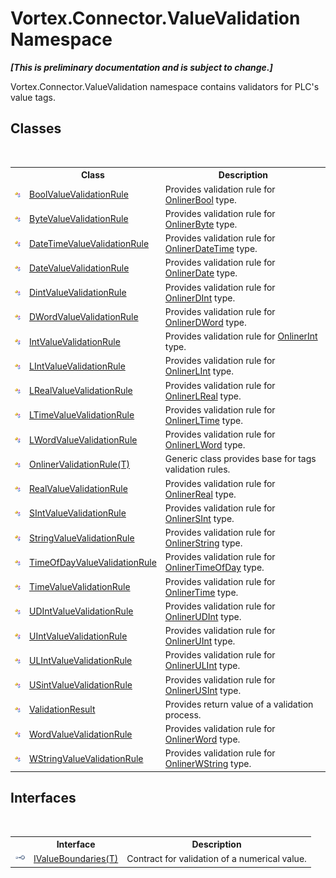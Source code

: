 # Vortex.Connector.ValueValidation Namespace
 _**\[This is preliminary documentation and is subject to change.\]**_


Vortex.Connector.ValueValidation namespace contains validators for PLC's value tags.



## Classes
&nbsp;<table><tr><th></th><th>Class</th><th>Description</th></tr><tr><td>![Public class](media/pubclass.gif "Public class")</td><td><a href="T_Vortex_Connector_ValueValidation_BoolValueValidationRule.md">BoolValueValidationRule</a></td><td>
Provides validation rule for <a href="T_Vortex_Connector_ValueTypes_OnlinerBool.md">OnlinerBool</a> type.</td></tr><tr><td>![Public class](media/pubclass.gif "Public class")</td><td><a href="T_Vortex_Connector_ValueValidation_ByteValueValidationRule.md">ByteValueValidationRule</a></td><td>
Provides validation rule for <a href="T_Vortex_Connector_ValueTypes_OnlinerByte.md">OnlinerByte</a> type.</td></tr><tr><td>![Public class](media/pubclass.gif "Public class")</td><td><a href="T_Vortex_Connector_ValueValidation_DateTimeValueValidationRule.md">DateTimeValueValidationRule</a></td><td>
Provides validation rule for <a href="T_Vortex_Connector_ValueTypes_OnlinerDateTime.md">OnlinerDateTime</a> type.</td></tr><tr><td>![Public class](media/pubclass.gif "Public class")</td><td><a href="T_Vortex_Connector_ValueValidation_DateValueValidationRule.md">DateValueValidationRule</a></td><td>
Provides validation rule for <a href="T_Vortex_Connector_ValueTypes_OnlinerDate.md">OnlinerDate</a> type.</td></tr><tr><td>![Public class](media/pubclass.gif "Public class")</td><td><a href="T_Vortex_Connector_ValueValidation_DintValueValidationRule.md">DintValueValidationRule</a></td><td>
Provides validation rule for <a href="T_Vortex_Connector_ValueTypes_OnlinerDInt.md">OnlinerDInt</a> type.</td></tr><tr><td>![Public class](media/pubclass.gif "Public class")</td><td><a href="T_Vortex_Connector_ValueValidation_DWordValueValidationRule.md">DWordValueValidationRule</a></td><td>
Provides validation rule for <a href="T_Vortex_Connector_ValueTypes_OnlinerDWord.md">OnlinerDWord</a> type.</td></tr><tr><td>![Public class](media/pubclass.gif "Public class")</td><td><a href="T_Vortex_Connector_ValueValidation_IntValueValidationRule.md">IntValueValidationRule</a></td><td>
Provides validation rule for <a href="T_Vortex_Connector_ValueTypes_OnlinerInt.md">OnlinerInt</a> type.</td></tr><tr><td>![Public class](media/pubclass.gif "Public class")</td><td><a href="T_Vortex_Connector_ValueValidation_LIntValueValidationRule.md">LIntValueValidationRule</a></td><td>
Provides validation rule for <a href="T_Vortex_Connector_ValueTypes_OnlinerLInt.md">OnlinerLInt</a> type.</td></tr><tr><td>![Public class](media/pubclass.gif "Public class")</td><td><a href="T_Vortex_Connector_ValueValidation_LRealValueValidationRule.md">LRealValueValidationRule</a></td><td>
Provides validation rule for <a href="T_Vortex_Connector_ValueTypes_OnlinerLReal.md">OnlinerLReal</a> type.</td></tr><tr><td>![Public class](media/pubclass.gif "Public class")</td><td><a href="T_Vortex_Connector_ValueValidation_LTimeValueValidationRule.md">LTimeValueValidationRule</a></td><td>
Provides validation rule for <a href="T_Vortex_Connector_ValueTypes_OnlinerLTime.md">OnlinerLTime</a> type.</td></tr><tr><td>![Public class](media/pubclass.gif "Public class")</td><td><a href="T_Vortex_Connector_ValueValidation_LWordValueValidationRule.md">LWordValueValidationRule</a></td><td>
Provides validation rule for <a href="T_Vortex_Connector_ValueTypes_OnlinerLWord.md">OnlinerLWord</a> type.</td></tr><tr><td>![Public class](media/pubclass.gif "Public class")</td><td><a href="T_Vortex_Connector_ValueValidation_OnlinerValidationRule_1.md">OnlinerValidationRule(T)</a></td><td>
Generic class provides base for tags validation rules.</td></tr><tr><td>![Public class](media/pubclass.gif "Public class")</td><td><a href="T_Vortex_Connector_ValueValidation_RealValueValidationRule.md">RealValueValidationRule</a></td><td>
Provides validation rule for <a href="T_Vortex_Connector_ValueTypes_OnlinerReal.md">OnlinerReal</a> type.</td></tr><tr><td>![Public class](media/pubclass.gif "Public class")</td><td><a href="T_Vortex_Connector_ValueValidation_SIntValueValidationRule.md">SIntValueValidationRule</a></td><td>
Provides validation rule for <a href="T_Vortex_Connector_ValueTypes_OnlinerSInt.md">OnlinerSInt</a> type.</td></tr><tr><td>![Public class](media/pubclass.gif "Public class")</td><td><a href="T_Vortex_Connector_ValueValidation_StringValueValidationRule.md">StringValueValidationRule</a></td><td>
Provides validation rule for <a href="T_Vortex_Connector_ValueTypes_OnlinerString.md">OnlinerString</a> type.</td></tr><tr><td>![Public class](media/pubclass.gif "Public class")</td><td><a href="T_Vortex_Connector_ValueValidation_TimeOfDayValueValidationRule.md">TimeOfDayValueValidationRule</a></td><td>
Provides validation rule for <a href="T_Vortex_Connector_ValueTypes_OnlinerTimeOfDay.md">OnlinerTimeOfDay</a> type.</td></tr><tr><td>![Public class](media/pubclass.gif "Public class")</td><td><a href="T_Vortex_Connector_ValueValidation_TimeValueValidationRule.md">TimeValueValidationRule</a></td><td>
Provides validation rule for <a href="T_Vortex_Connector_ValueTypes_OnlinerTime.md">OnlinerTime</a> type.</td></tr><tr><td>![Public class](media/pubclass.gif "Public class")</td><td><a href="T_Vortex_Connector_ValueValidation_UDIntValueValidationRule.md">UDIntValueValidationRule</a></td><td>
Provides validation rule for <a href="T_Vortex_Connector_ValueTypes_OnlinerUDInt.md">OnlinerUDInt</a> type.</td></tr><tr><td>![Public class](media/pubclass.gif "Public class")</td><td><a href="T_Vortex_Connector_ValueValidation_UIntValueValidationRule.md">UIntValueValidationRule</a></td><td>
Provides validation rule for <a href="T_Vortex_Connector_ValueTypes_OnlinerUInt.md">OnlinerUInt</a> type.</td></tr><tr><td>![Public class](media/pubclass.gif "Public class")</td><td><a href="T_Vortex_Connector_ValueValidation_ULIntValueValidationRule.md">ULIntValueValidationRule</a></td><td>
Provides validation rule for <a href="T_Vortex_Connector_ValueTypes_OnlinerULInt.md">OnlinerULInt</a> type.</td></tr><tr><td>![Public class](media/pubclass.gif "Public class")</td><td><a href="T_Vortex_Connector_ValueValidation_USintValueValidationRule.md">USintValueValidationRule</a></td><td>
Provides validation rule for <a href="T_Vortex_Connector_ValueTypes_OnlinerUSInt.md">OnlinerUSInt</a> type.</td></tr><tr><td>![Public class](media/pubclass.gif "Public class")</td><td><a href="T_Vortex_Connector_ValueValidation_ValidationResult.md">ValidationResult</a></td><td>
Provides return value of a validation process.</td></tr><tr><td>![Public class](media/pubclass.gif "Public class")</td><td><a href="T_Vortex_Connector_ValueValidation_WordValueValidationRule.md">WordValueValidationRule</a></td><td>
Provides validation rule for <a href="T_Vortex_Connector_ValueTypes_OnlinerWord.md">OnlinerWord</a> type.</td></tr><tr><td>![Public class](media/pubclass.gif "Public class")</td><td><a href="T_Vortex_Connector_ValueValidation_WStringValueValidationRule.md">WStringValueValidationRule</a></td><td>
Provides validation rule for <a href="T_Vortex_Connector_ValueTypes_OnlinerWString.md">OnlinerWString</a> type.</td></tr></table>

## Interfaces
&nbsp;<table><tr><th></th><th>Interface</th><th>Description</th></tr><tr><td>![Public interface](media/pubinterface.gif "Public interface")</td><td><a href="T_Vortex_Connector_ValueValidation_IValueBoundaries_1.md">IValueBoundaries(T)</a></td><td>
Contract for validation of a numerical value.</td></tr></table>&nbsp;
